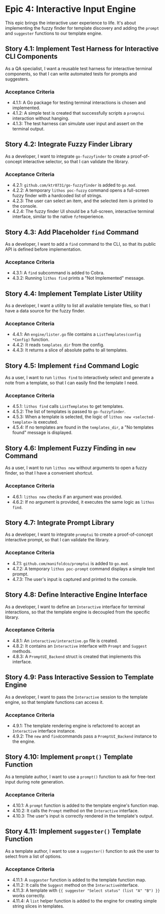 # Epic 4: Interactive Input Engine

This epic brings the interactive user experience to life. It's about implementing the fuzzy finder for template discovery and adding the `prompt` and `suggester` functions to our template engine.

## Story 4.1: Implement Test Harness for Interactive CLI Components

As a QA specialist, I want a reusable test harness for interactive terminal components, so that I can write automated tests for prompts and suggesters.

### Acceptance Criteria

- 4.1.1: A Go package for testing terminal interactions is chosen and implemented.
- 4.1.2: A simple test is created that successfully scripts a `promptui` interaction without hanging.
- 4.1.3: The test harness can simulate user input and assert on the terminal output.

## Story 4.2: Integrate Fuzzy Finder Library

As a developer, I want to integrate `go-fuzzyfinder` to create a proof-of-concept interactive selector, so that I can validate the library.

### Acceptance Criteria

- 4.2.1: `github.com/ktr0731/go-fuzzyfinder` is added to `go.mod`.
- 4.2.2: A temporary `lithos poc-fuzzy` command opens a full-screen fuzzy finder with a hardcoded list of strings.
- 4.2.3: The user can select an item, and the selected item is printed to the console.
- 4.2.4: The fuzzy finder UI should be a full-screen, interactive terminal interface, similar to the native `fzf`experience.

## Story 4.3: Add Placeholder `find` Command

As a developer, I want to add a `find` command to the CLI, so that its public API is defined before implementation.

### Acceptance Criteria

- 4.3.1: A `find` subcommand is added to Cobra.
- 4.3.2: Running `lithos find` prints a "Not Implemented" message.

## Story 4.4: Implement Template Lister Utility

As a developer, I want a utility to list all available template files, so that I have a data source for the fuzzy finder.

### Acceptance Criteria

- 4.4.1: An `engine/lister.go` file contains a `ListTemplates(config *Config)` function.
- 4.4.2: It reads `templates_dir` from the config.
- 4.4.3: It returns a slice of absolute paths to all templates.

## Story 4.5: Implement `find` Command Logic

As a user, I want to run `lithos find` to interactively select and generate a note from a template, so that I can easily find the template I need.

### Acceptance Criteria

- 4.5.1: `lithos find` calls `ListTemplates` to get templates.
- 4.5.2: The list of templates is passed to `go-fuzzyfinder`.
- 4.5.3: When a template is selected, the logic of `lithos new <selected-template>` is executed.
- 4.5.4: If no templates are found in the `templates_dir`, a "No templates found" message is displayed.

## Story 4.6: Implement Fuzzy Finding in `new` Command

As a user, I want to run `lithos new` without arguments to open a fuzzy finder, so that I have a convenient shortcut.

### Acceptance Criteria

- 4.6.1: `lithos new` checks if an argument was provided.
- 4.6.2: If no argument is provided, it executes the same logic as `lithos find`.

## Story 4.7: Integrate Prompt Library

As a developer, I want to integrate `promptui` to create a proof-of-concept interactive prompt, so that I can validate the library.

### Acceptance Criteria

- 4.7.1: `github.com/manifoldco/promptui` is added to `go.mod`.
- 4.7.2: A temporary `lithos poc-prompt` command displays a simple text prompt.
- 4.7.3: The user's input is captured and printed to the console.

## Story 4.8: Define Interactive Engine Interface

As a developer, I want to define an `Interactive` interface for terminal interactions, so that the template engine is decoupled from the specific library.

### Acceptance Criteria

- 4.8.1: An `interactive/interactive.go` file is created.
- 4.8.2: It contains an `Interactive` interface with `Prompt` and `Suggest` methods.
- 4.8.3: A `PromptUI_Backend` struct is created that implements this interface.

## Story 4.9: Pass Interactive Session to Template Engine

As a developer, I want to pass the `Interactive` session to the template engine, so that template functions can access it.

### Acceptance Criteria

- 4.9.1: The template rendering engine is refactored to accept an `Interactive` interface instance.
- 4.9.2: The `new` and `find`commands pass a `PromptUI_Backend` instance to the engine.

## Story 4.10: Implement `prompt()` Template Function

As a template author, I want to use a `prompt()` function to ask for free-text input during note generation.

### Acceptance Criteria

- 4.10.1: A `prompt` function is added to the template engine's function map.
- 4.10.2: It calls the `Prompt` method on the `Interactive` interface.
- 4.10.3: The user's input is correctly rendered in the template's output.

## Story 4.11: Implement `suggester()` Template Function

As a template author, I want to use a `suggester()` function to ask the user to select from a list of options.

### Acceptance Criteria

- 4.11.1: A `suggester` function is added to the template function map.
- 4.11.2: It calls the `Suggest` method on the `Interactive`interface.
- 4.11.3: A template with `{{ suggester "Select status" (list "A" "B") }}` works correctly.
- 4.11.4: A `list` helper function is added to the engine for creating simple string slices in templates.
